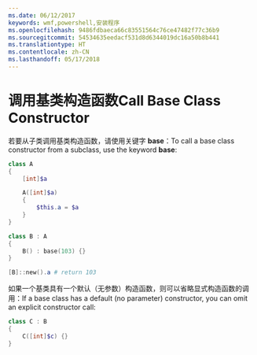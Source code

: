 ```yaml
---
ms.date: 06/12/2017
keywords: wmf,powershell,安装程序
ms.openlocfilehash: 9486fdbaeca66c83551564c76ce47482f77c36b9
ms.sourcegitcommit: 54534635eedacf531d8d6344019dc16a50b8b441
ms.translationtype: HT
ms.contentlocale: zh-CN
ms.lasthandoff: 05/17/2018
---
```

# <a name="call-base-class-constructor"></a><span data-ttu-id="3b2b4-102">调用基类构造函数</span><span class="sxs-lookup"><span data-stu-id="3b2b4-102">Call Base Class Constructor</span></span>

<span data-ttu-id="3b2b4-103">若要从子类调用基类构造函数，请使用关键字 **base**：</span><span class="sxs-lookup"><span data-stu-id="3b2b4-103">To call a base class constructor from a subclass, use the keyword **base**:</span></span>

```powershell
class A
{
    [int]$a

    A([int]$a)
    {
        $this.a = $a
    }
}

class B : A
{
    B() : base(103) {}
}

[B]::new().a # return 103
```

<span data-ttu-id="3b2b4-104">如果一个基类具有一个默认（无参数）构造函数，则可以省略显式构造函数的调用：</span><span class="sxs-lookup"><span data-stu-id="3b2b4-104">If a base class has a default (no parameter) constructor, you can omit an explicit constructor call:</span></span>

```powershell
class C : B
{
    C([int]$c) {}
}
```
